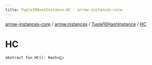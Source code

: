 ```yaml
---
title: Tuple10HashInstance.HC - arrow-instances-core
---
```


[arrow-instances-core](../../index.html) / [arrow.instances](../index.html) / [Tuple10HashInstance](index.html) / [HC](./-h-c.html)

# HC

`abstract fun HC(): Hash<`[`C`](index.html#C)`>`